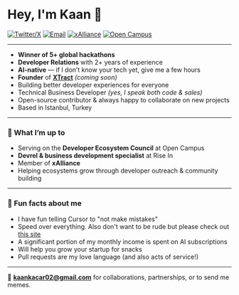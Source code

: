 # Hey, I'm Kaan 👋

[![Twitter/X](https://img.shields.io/badge/X-@0xkaankacar-000000?logo=x&logoColor=white)](https://x.com/0xkaankacar)
[![Email](https://img.shields.io/badge/Email-kaankacar02%40gmail.com-red?logo=gmail)](mailto:kaankacar02@gmail.com)
[![xAlliance](https://img.shields.io/badge/Member-xAlliance-4B0082?logo=ethereum)](https://xalliance.io)
[![Open Campus](https://img.shields.io/badge/Developer%20Ecosystem%20Council-Open%20Campus-0055FF?logo=openai)](https://opencampus.xyz)

---

- **Winner of 5+ global hackathons**  
- **Developer Relations** with 2+ years of experience  
- **AI-native** — if I don’t know your tech yet, give me a few hours  
- **Founder** of [**XTract**](#) *(coming soon)*  
- Building better developer experiences for everyone  
- Technical Business Developer *(yes, I speak both code & sales)*  
- Open-source contributor & always happy to collaborate on new projects  
- Based in Istanbul, Turkey  

---

### 💼 What I’m up to
- Serving on the **Developer Ecosystem Council** at Open Campus
- **Devrel & business development specialist** at Rise In
- Member of **xAlliance**  
- Helping ecosystems grow through developer outreach & community building  

---

### 🧩 Fun facts about me
- I have fun telling Cursor to "not make mistakes"  
- Speed over everything. Also don't want to be rude but please check out [this site](https://dontasktoask.com/)
- A significant portion of my monthly income is spent on AI subscriptions
- Will help you grow your startup for snacks  
- Pull requests are my love language (and also acts of service!)  

---

💌 **[kaankacar02@gmail.com](mailto:kaankacar02@gmail.com)** for collaborations, partnerships, or to send me memes.  
